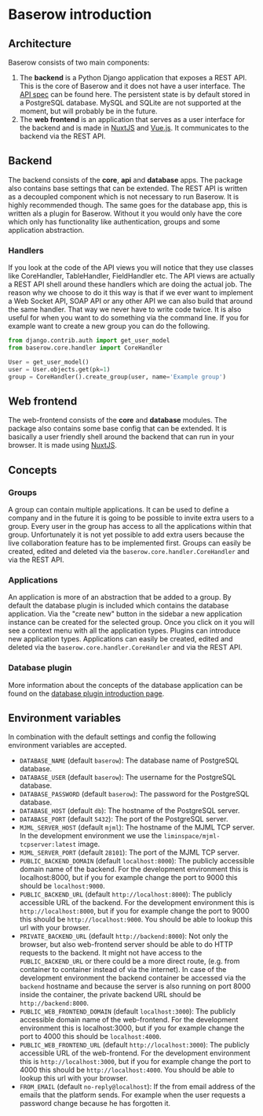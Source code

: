 # Baserow introduction

## Architecture

Baserow consists of two main components:

1. The **backend** is a Python Django application that exposes a REST API. This is the
   core of Baserow and it does not have a user interface. The [API spec](./api.md) can 
   be found here. The persistent state is by default stored in a PostgreSQL database.
   MySQL and  SQLite are not supported at the moment, but will probably be in the
   future.
1. The **web frontend** is an application that serves as a user interface for the
   backend and is made in [NuxtJS](https://nuxtjs.org/) and 
   [Vue.js](https://vuejs.org/). It communicates to the backend via the REST API.

## Backend

The backend consists of the **core**, **api** and **database** apps. The package also
contains base settings that can be extended. The REST API is written as a decoupled 
component which is not necessary to run Baserow. It is highly recommended though. The
same goes for the database app, this is written als a plugin for Baserow. Without it
you would only have the core which only has functionality like authentication, groups 
and some application abstraction.

### Handlers

If you look at the code of the API views you will notice that they use classes like 
CoreHandler, TableHandler, FieldHandler etc. The API views are actually a REST API
shell around these handlers which are doing the actual job. The reason why we choose to
do it this way is that if we ever want to implement a Web Socket API, SOAP API or any 
other API we can also build that around the same handler. That way we never have to 
write code twice. It is also useful for when you want to do something via the command
line. If you for example want to create a new group you can do the following.

```python
from django.contrib.auth import get_user_model 
from baserow.core.handler import CoreHandler

User = get_user_model()
user = User.objects.get(pk=1)
group = CoreHandler().create_group(user, name='Example group')
```

## Web frontend

The web-frontend consists of the **core** and **database** modules. The package also 
contains some base config that can be extended. It is basically a user friendly shell 
around the backend that can run in your browser. It is made using 
[NuxtJS](https://nuxtjs.org/).

## Concepts

### Groups

A group can contain multiple applications. It can be used to define a company and in the
future it is going to be possible to invite extra users to a group. Every user in the 
group has access to all the applications within that group. Unfortunately it is not yet
possible to add extra users because the live collaboration feature has to be 
implemented first. Groups can easily be created, edited and deleted via the 
`baserow.core.handler.CoreHandler` and via the REST API.

### Applications

An application is more of an abstraction that be added to a group. By default the 
database plugin is included which contains the database application. Via the 
"create new" button in the sidebar a new application instance can be created for the 
selected group. Once you click on it you will see a context menu with all the 
application types. Plugins can introduce new application types. Applications can easily
be created, edited and deleted via the `baserow.core.handler.CoreHandler` and via the 
REST API.

### Database plugin

More information about the concepts of the database application can be found on the
[database plugin introduction page](./database-plugin.md).

## Environment variables

In combination with the default settings and config the following environment variables
are accepted.

* `DATABASE_NAME` (default `baserow`): The database name of PostgreSQL database.
* `DATABASE_USER` (default `baserow`): The username for the PostgreSQL database.
* `DATABASE_PASSWORD` (default `baserow`): The password for the PostgreSQL database.
* `DATABASE_HOST` (default `db`): The hostname of the PostgreSQL server.
* `DATABASE_PORT` (default `5432`): The port of the PostgreSQL server.
* `MJML_SERVER_HOST` (default `mjml`): The hostname of the MJML TCP server. In the 
  development environment we use the `liminspace/mjml-tcpserver:latest` image.
* `MJML_SERVER_PORT` (default `28101`): The port of the MJML TCP server.
* `PUBLIC_BACKEND_DOMAIN` (default `localhost:8000`): The publicly accessible domain 
  name of the backend. For the development environment this is localhost:8000, but if 
  you for example change the port to 9000 this should be `localhost:9000`.
* `PUBLIC_BACKEND_URL` (default `http://localhost:8000`): The publicly accessible URL 
  of the backend. For the development environment this is `http://localhost:8000`, but 
  if you for example change the port to 9000 this should be `http://localhost:9000`. 
  You should be able to lookup this url with your browser.
* `PRIVATE_BACKEND_URL` (default `http://backend:8000`): Not only the browser, but also
  web-frontend server should be able to do HTTP requests to the backend. It might not 
  have access to the `PUBLIC_BACKEND_URL` or there could be a more direct route, 
  (e.g. from container to container instead of via the internet). In case of the 
  development environment the backend container be accessed via the `backend` hostname
  and because the server is also running on port 8000 inside the container, the private
  backend URL should be `http://backend:8000`.
* `PUBLIC_WEB_FRONTEND_DOMAIN` (default `localhost:3000`): The publicly accessible domain 
  name of the web-frontend. For the development environment this is localhost:3000, but
  if you for example change the port to 4000 this should be `localhost:4000`.
* `PUBLIC_WEB_FRONTEND_URL` (default `http://localhost:3000`): The publicly accessible 
  URL of the web-frontend. For the development environment this is 
  `http://localhost:3000`, but if you for example change the port to 4000 this should 
  be `http://localhost:4000`. You should be able to lookup this url with your browser.
* `FROM_EMAIL` (default `no-reply@localhost`): If the from email address of the emails
  that the platform sends. For example when the user requests a password change because
  he has forgotten it.
